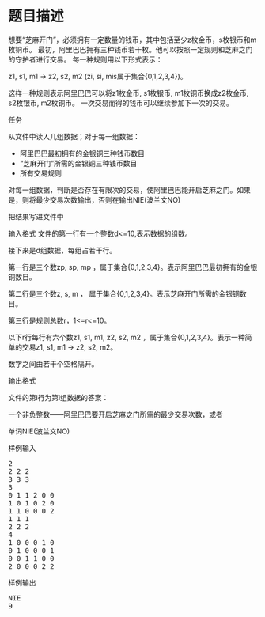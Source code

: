 # 题目描述


<p>
	想要“芝麻开门”，必须拥有一定数量的钱币，其中包括至少z枚金币，s枚银币和m枚铜币。 最初，阿里巴巴拥有三种钱币若干枚。他可以按照一定规则和芝麻之门的守护者进行交易。 每一种规则用以下形式表示：
</p>
<p>
	z1, s1, m1 -&gt; z2, s2, m2 (zi, si, mis属于集合{0,1,2,3,4})。
</p>
<p>
	这样一种规则表示阿里巴巴可以将z1枚金币, s1枚银币, m1枚铜币换成z2枚金币, s2枚银币, m2枚铜币。 一次交易而得的钱币可以继续参加下一次的交易。
</p>
<p>
	任务
</p>
<p>
	从文件中读入几组数据；对于每一组数据：
</p>
<ul>
	<li>
		阿里巴巴最初拥有的金银铜三种钱币数目
	</li>
	<li>
		“芝麻开门”所需的金银铜三种钱币数目
	</li>
	<li>
		所有交易规则
	</li>
</ul>
<p>
	对每一组数据，判断是否存在有限次的交易，使阿里巴巴能开启芝麻之门。如果是，则将最少交易次数输出，否则在输出NIE(波兰文NO)
</p>
<p>
	把结果写进文件中
</p>
<p>
	输入格式 文件的第一行有一个整数d&lt;=10,表示数据的组数。
</p>
<p>
	接下来是d组数据，每组占若干行。
</p>
<p>
	第一行是三个数zp, sp, mp ，属于集合{0,1,2,3,4}。表示阿里巴巴最初拥有的金银铜数目。
</p>
<p>
	第二行是三个数z, s, m ， 属于集合{0,1,2,3,4}。表示芝麻开门所需的金银铜数目。
</p>
<p>
	第三行是规则总数r，1&lt;=r&lt;=10。
</p>
<p>
	以下r行每行有六个数z1, s1, m1, z2, s2, m2 ，属于集合{0,1,2,3,4}。表示一种简单的交易z1, s1, m1 -&gt; z2, s2, m2。
</p>
<p>
	数字之间由若干个空格隔开。
</p>
<p>
	输出格式
</p>
<p>
	文件的第i行为第i组数据的答案：
</p>
<p>
	一个非负整数——阿里巴巴要开启芝麻之门所需的最少交易次数，或者
</p>
<p>
	单词NIE(波兰文NO)
</p>
<p>
	样例输入
</p>
<pre>2
2 2 2
3 3 3
3
0 1 1 2 0 0
1 0 1 0 2 0
1 1 0 0 0 2
1 1 1
2 2 2
4
1 0 0 0 1 0
0 1 0 0 0 1
0 0 1 1 0 0
2 0 0 0 2 2
</pre>
<p>
	样例输出
</p>
<pre>NIE
9
</pre>
